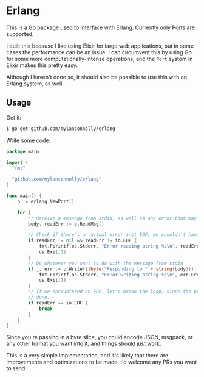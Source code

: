 # Erlang

This is a Go package used to interface with Erlang. Currently only Ports are
supported.

I built this because I like using Elixir for large web applications, but in some
cases the performance can be an issue. I can circumvent this by using Go for
some more computationally-intense operations, and the `Port` system in Elixir
makes this pretty easy.

Although I haven't done so, it should also be possible to use this with an
Erlang system, as well.

## Usage

Get it:

```bash
$ go get github.com/mylanconnolly/erlang
```

Write some code:

```go
package main

import (
  "fmt"

  "github.com/mylanconnolly/erlang"
)

func main() {
	p := erlang.NewPort()

	for {
		// Receive a message from stdin, as well as any error that may be encountered.
		body, readErr := p.ReadMsg()

		// Check if there's an actual error (not EOF, we shouldn't handle that yet)
		if readErr != nil && readErr != io.EOF {
			fmt.Fprintf(os.Stderr, "Error reading string %s\n", readErr.Error())
			os.Exit(1)
		}
		// Do whatever you want to do with the message from stdin
		if _, err := p.Write([]byte("Responding to " + string(body))); err != nil {
			fmt.Fprintf(os.Stderr, "Error writing string %s\n", err.Error())
			os.Exit(1)
		}
		// If we encountered an EOF, let's break the loop, since the program is
		// done.
		if readErr == io.EOF {
			break
		}
	}
}
```

Since you're passing in a byte slice, you could encode JSON, msgpack, or any
other format you want into it, and things should just work.

This is a very simple implementation, and it's likely that there are
improvements and optimizations to be made. I'd welcome any PRs you want to send!
